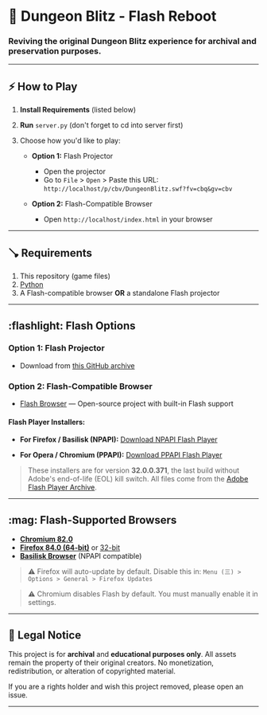# 🏰 Dungeon Blitz - Flash Reboot

### Reviving the original Dungeon Blitz experience for archival and preservation purposes.

---

## ⚡ How to Play

1. **Install Requirements** (listed below)
2. **Run** `server.py` (don't forget to cd into server first)
3. Choose how you'd like to play:

   * **Option 1:** Flash Projector

     * Open the projector
     * Go to `File` > `Open` > Paste this URL:
       `http://localhost/p/cbv/DungeonBlitz.swf?fv=cbq&gv=cbv`
   * **Option 2:** Flash-Compatible Browser

     * Open `http://localhost/index.html` in your browser

---

## 🪠 Requirements

1. This repository (game files)
2. [Python](https://www.python.org/)
3. A Flash-compatible browser **OR** a standalone Flash projector

---

## \:flashlight: Flash Options

### Option 1: Flash Projector

* Download from [this GitHub archive](https://github.com/Grubsic/Adobe-Flash-Player-Debug-Downloads-Archive)

### Option 2: Flash-Compatible Browser

* [Flash Browser](https://github.com/radubirsan/FlashBrowser) — Open-source project with built-in Flash support

#### Flash Player Installers:

* **For Firefox / Basilisk (NPAPI):**
  [Download NPAPI Flash Player](https://archive.org/download/flashplayerarchive/pub/flashplayer/installers/archive/fp_32.0.0.371_archive.zip/32_0_r0_371%2Fflashplayer32_0r0_371_win.exe)

* **For Opera / Chromium (PPAPI):**
  [Download PPAPI Flash Player](https://archive.org/download/flashplayerarchive/pub/flashplayer/installers/archive/fp_32.0.0.371_archive.zip/32_0_r0_371%2Fflashplayer32_0r0_371_winpep.exe)

> These installers are for version **32.0.0.371**, the last build without Adobe's end-of-life (EOL) kill switch. All files come from the [Adobe Flash Player Archive](https://archive.org/download/flashplayerarchive/).

---

## \:mag: Flash-Supported Browsers

* **[Chromium 82.0](https://chromium.en.uptodown.com/windows/download/2181158)**
* **[Firefox 84.0 (64-bit)](https://download-installer.cdn.mozilla.net/pub/firefox/releases/84.0/win64/en-US/Firefox%20Setup%2084.0.exe)** or [32-bit](https://download-installer.cdn.mozilla.net/pub/firefox/releases/84.0/win32/en-US/Firefox%20Setup%2084.0.exe)
* **[Basilisk Browser](https://www.basilisk-browser.org/)** (NPAPI compatible)

> ⚠️ Firefox will auto-update by default. Disable this in:
> `Menu (三) > Options > General > Firefox Updates`

> ⚠️ Chromium disables Flash by default. You must manually enable it in settings.

---

## 📜 Legal Notice

This project is for **archival** and **educational purposes only**. All assets remain the property of their original creators. No monetization, redistribution, or alteration of copyrighted material.

If you are a rights holder and wish this project removed, please open an issue.

---

